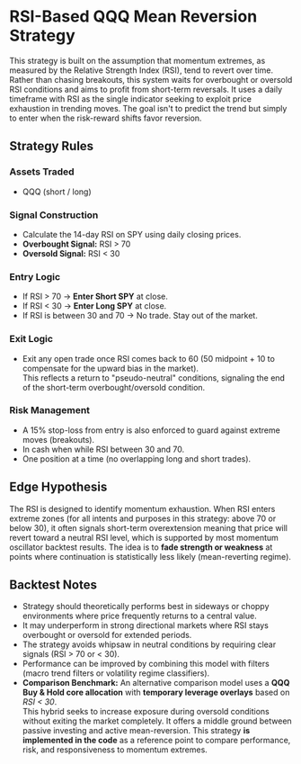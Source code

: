 # RSI-Based QQQ Mean Reversion Strategy

This strategy is built on the assumption that momentum extremes, as measured by the Relative Strength Index (RSI), tend to revert over time. Rather than chasing breakouts, this system waits for overbought or oversold RSI conditions and aims to profit from short-term reversals.
It uses a daily timeframe with RSI as the single indicator seeking to exploit price exhaustion in trending moves. The goal isn't to predict the trend but simply to enter when the risk-reward shifts favor reversion.

## Strategy Rules

### Assets Traded
- QQQ (short / long)

### Signal Construction
- Calculate the 14-day RSI on SPY using daily closing prices.  
- **Overbought Signal:** RSI > 70  
- **Oversold Signal:** RSI < 30  

### Entry Logic
- If RSI > 70 → **Enter Short SPY** at close.  
- If RSI < 30 → **Enter Long SPY** at close.  
- If RSI is between 30 and 70 → No trade. Stay out of the market.

### Exit Logic
- Exit any open trade once RSI comes back to 60 (50 midpoint + 10 to compensate for the upward bias in the market).  
  This reflects a return to "pseudo-neutral" conditions, signaling the end of the short-term overbought/oversold condition.

### Risk Management
- A 15% stop-loss from entry is also enforced to guard against extreme moves (breakouts).  
- In cash when while RSI between 30 and 70.  
- One position at a time (no overlapping long and short trades).

## Edge Hypothesis

The RSI is designed to identify momentum exhaustion. When RSI enters extreme zones (for all intents and purposes in this strategy: above 70 or below 30), it often signals short-term overextension meaning that price will revert toward a neutral RSI level, which is supported by most momentum oscillator backtest results.
The idea is to **fade strength or weakness** at points where continuation is statistically less likely (mean-reverting regime).

## Backtest Notes

- Strategy should theoretically performs best in sideways or choppy environments where price frequently returns to a central value.  
- It may underperform in strong directional markets where RSI stays overbought or oversold for extended periods.  
- The strategy avoids whipsaw in neutral conditions by requiring clear signals (RSI > 70 or < 30).  
- Performance can be improved by combining this model with filters (macro trend filters or volatility regime classifiers).  
- **Comparison Benchmark:** An alternative comparison model uses a **QQQ Buy & Hold core allocation** with **temporary leverage overlays** based on *RSI < 30*.  
  This hybrid seeks to increase exposure during oversold conditions without exiting the market completely. It offers a middle ground between passive investing and active mean-reversion. This strategy **is implemented in the code** as a reference point to compare performance, risk, and responsiveness to momentum extremes.

